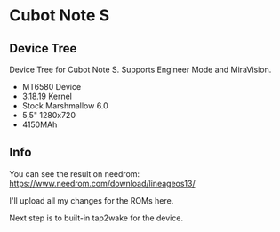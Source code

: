 Cubot Note S 
===========
Device Tree
------------------

Device Tree for Cubot Note S. Supports Engineer Mode and MiraVision. 

- MT6580 Device
- 3.18.19 Kernel
- Stock Marshmallow 6.0
- 5,5" 1280x720
- 4150MAh


Info
---------------

You can see the result on needrom:
https://www.needrom.com/download/lineageos13/

I'll upload all my changes for the ROMs here. 

Next step is to built-in tap2wake for the device. 

